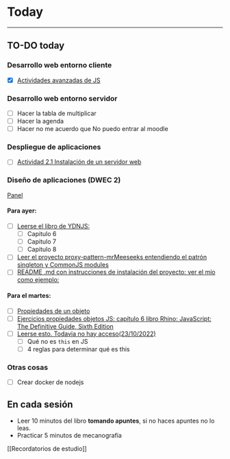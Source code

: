 # Today
---
## TO-DO today
### Desarrollo web entorno cliente 
- [x] [Actividades avanzadas de JS](https://classroom.google.com/c/NTUwMTQzNTI0NjUy/a/NTU3MjI5MzM5MzUw/details)
###  Desarrollo web entorno servidor
- [ ] Hacer la tabla de multiplicar
- [ ] Hacer la agenda
- [ ] Hacer no me acuerdo que
No puedo entrar al moodle
### Despliegue de aplicaciones
- [ ] [Actividad 2.1 Instalación de un servidor web](https://classroom.google.com/c/NTUxNTgwMTEwMjkw/a/NTU4NDU5NzI3ODQy/details)
### Diseño de aplicaciones (DWEC 2)
[Panel](https://docs.google.com/spreadsheets/d/19Q2pw4UztsU4zjS8g2CGRuUHWBW_J1R3lCBxVhn2kpc/edit#gid=0)
#### Para ayer:
- [ ] [Leerse el libro de YDNJS:](https://drive.google.com/drive/u/1/folders/1D0-KKBzr4pX5sCbkAafXy0LPcK_FXO3P)
	- [ ] Capitulo 6
	- [ ] Capitulo 7
	- [ ] Capitulo 8
- [ ] [Leer el proyecto proxy-pattern-mrMeeseeks entendiendo el patrón singleton y CommonJS modules](https://github.com/dfleta/proxy-pattern-mrMeeseks-js)
- [ ] [README .md con instrucciones de instalación del proyecto: ver el mío como ejemplo:](https://github.com/dfleta/grpc-tourism-receptive)

#### Para el martes:
- [ ] [Propiedades de un objeto](https://drive.google.com/file/d/1H5ZpoZ5kAWFfR83Wv8mcvyCQIi4CiQnR/view?usp=sharing)
- [ ] [Ejercicios propiedades objetos JS: capítulo 6 libro Rhino: JavaScript: The Definitive Guide, Sixth Edition](https://github.com/dfleta/javascript-objects)
- [ ] [Leerse esto. Todavia no hay acceso(23/10/2022)](https://drive.google.com/drive/u/0/folders/1A1MZPiIa6nCF6hGjWatuIVC05kyf0Btg)
	- [ ] Qué no es `this` en JS
	- [ ] 4 reglas para determinar qué es this

### Otras cosas
- [ ] Crear docker de nodejs
## En cada sesión
- Leer 10 minutos del libro **tomando apuntes**, si no haces apuntes no lo leas.
- Practicar 5 minutos de mecanografía

[[Recordatorios de estudio]]
